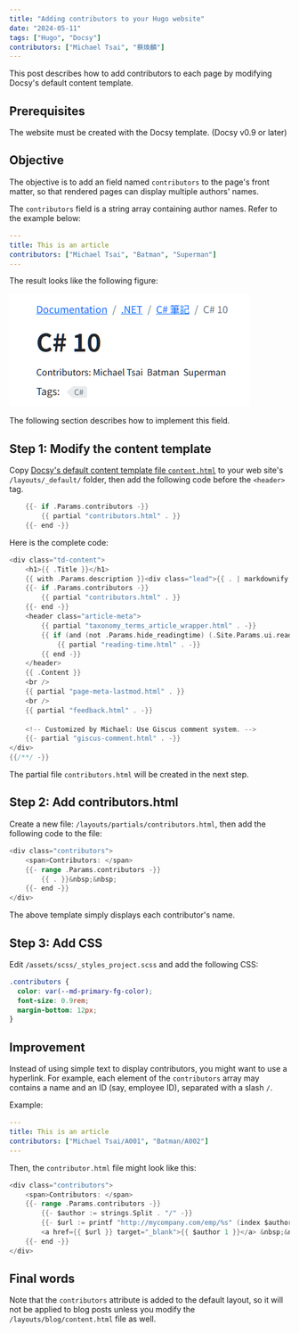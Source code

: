 ```yaml
---
title: "Adding contributors to your Hugo website"
date: "2024-05-11"
tags: ["Hugo", "Docsy"]
contributors: ["Michael Tsai", "蔡煥麟"]
---
```


This post describes how to add contributors to each page by modifying Docsy's default content template.

## Prerequisites

The website must be created with the Docsy template. (Docsy v0.9 or later)

## Objective

The objective is to add an field named `contributors` to the page's front matter, so that rendered pages can display multiple authors' names.

The `contributors` field is a string array containing author names. Refer to the example below:

```yaml
---
title: This is an article
contributors: ["Michael Tsai", "Batman", "Superman"]
---
```

The result looks like the following figure:

![](images/demo.png)

The following section describes how to implement this field.

## Step 1: Modify the content template

Copy [Docsy's default content template file `content.html`](https://github.com/google/docsy/blob/main/layouts/_default/content.html) to your web site's `/layouts/_default/` folder, then add the following code before the `<header>` tag.

```go
	{{- if .Params.contributors -}}
		{{ partial "contributors.html" . }}
	{{- end -}}
```

Here is the complete code:

```go {linenos=false, hl_lines=["4-6"]}
<div class="td-content">
	<h1>{{ .Title }}</h1>
	{{ with .Params.description }}<div class="lead">{{ . | markdownify }}</div>{{ end }}
	{{- if .Params.contributors -}}
		{{ partial "contributors.html" . }}
	{{- end -}}		
	<header class="article-meta">
		{{ partial "taxonomy_terms_article_wrapper.html" . -}}
		{{ if (and (not .Params.hide_readingtime) (.Site.Params.ui.readingtime.enable)) -}}
			{{ partial "reading-time.html" . -}}
		{{ end -}}
	</header>
	{{ .Content }}
	<br />
	{{ partial "page-meta-lastmod.html" . }}
    <br />
	{{ partial "feedback.html" . -}}
	
	<!-- Customized by Michael: Use Giscus comment system. -->
	{{- partial "giscus-comment.html" . -}}
</div>
{{/**/ -}}
```

The partial file `contributors.html` will be created in the next step.

## Step 2: Add contributors.html

Create a new file: `/layouts/partials/contributors.html`, then add the following code to the file:

```go
<div class="contributors">
    <span>Contributors: </span>
    {{- range .Params.contributors -}}
        {{ . }}&nbsp;&nbsp;
    {{- end -}}
</div>    
```

The above template simply displays each contributor's name.

## Step 3: Add CSS

Edit `/assets/scss/_styles_project.scss` and add the following CSS:

```css
.contributors {
  color: var(--md-primary-fg-color);
  font-size: 0.9rem;
  margin-bottom: 12px;
}
```

## Improvement

Instead of using simple text to display contributors, you might want to use a hyperlink. For example, each element of the `contributors` array may contains a name and an ID (say, employee ID), separated with a slash `/`.

Example:

```yaml
---
title: This is an article
contributors: ["Michael Tsai/A001", "Batman/A002"]
---
```

Then, the `contributor.html` file might look like this:

```go
<div class="contributors">
    <span>Contributors: </span>
    {{- range .Params.contributors -}}
        {{- $author := strings.Split . "/" -}}
        {{- $url := printf "http://mycompany.com/emp/%s" (index $author 0) -}}
        <a href={{ $url }} target="_blank">{{ $author 1 }}</a> &nbsp;&nbsp;
    {{- end -}}
</div>    
```

## Final words

Note that the `contributors` attribute is added to the default layout, so it will not be applied to blog posts unless you modify the `/layouts/blog/content.html` file as well.
